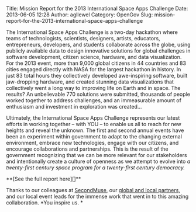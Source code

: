 Title: Mission Report for the 2013 International Space Apps Challenge
Date: 2013-06-05 12:28
Author: agllewel
Category: OpenGov
Slug: mission-report-for-the-2013-international-space-apps-challenge

The International Space Apps Challenge is a two-day hackathon where
teams of technologists, scientists, designers, artists, educators,
entrepreneurs, developers, and students collaborate across the globe,
using publicly available data to design innovative solutions for global
challenges in software development, citizen science, hardware, and data
visualization. For the 2013 event, more than 9,000 global citizens in 44
countries and 83 cities engaged directly with NASA for the largest
hackathon in history. In just 83 total hours they collectively developed
awe-inspiring software, built jaw-dropping hardware, and created
stunning data visualizations that collectively went a long way to
improving life on Earth and in space. The results? An unbelievable 770
solutions were submitted, thousands of people worked together to address
challenges, and an immeasurable amount of enthusiasm and investment in
exploration was created...

Ultimately, the International Space Apps Challenge represents our latest
efforts in working together – with YOU – to enable us all to reach for
new heights and reveal the unknown. The first and second annual events
have been an experiment within government to adapt to the changing
external environment, embrace new technologies, engage with our
citizens, and encourage collaborations and partnerships. This is the
result of the government recognizing that we can be more relevant for
our stakeholders and intentionally create a culture of openness as we
attempt to evolve into *a twenty-first century space program for a
twenty-first century democracy.*

<p>
<script async class="speakerdeck-embed" data-id="91742720aea1013002162ab4f7362367" data-ratio="0.772830188679245" src="//speakerdeck.com/assets/embed.js"></script>
</p>
**[See the full report here][]**

Thanks to our colleagues at [SecondMuse][], our [global and local
partners][], and our local event leads for the immense work that went in
to this amazing collaboration. *You inspire us. *

 

  [See the full report here]: https://speakerdeck.com/nasa/2013-international-space-apps-challenge-mission-report
  [SecondMuse]: http://secondmuse.com/
  [global and local partners]: http://spaceappschallenge.org/about/partners/
